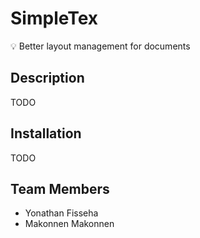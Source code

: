 # SimpleTex

💡 Better layout management for documents

## Description
TODO

## Installation
TODO

## Team Members

* Yonathan Fisseha
* Makonnen Makonnen
